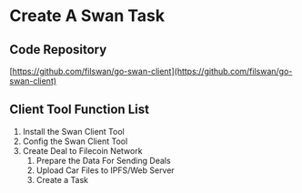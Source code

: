 # Create A Swan Task

## Code Repository

[https://github.com/filswan/go-swan-client](https://github.com/filswan/go-swan-client)

## Client Tool Function List

1. Install the Swan Client Tool
2. Config the Swan Client Tool
3. Create Deal to Filecoin Network
   1. Prepare the Data For Sending Deals
   2. Upload Car Files to IPFS/Web Server
   3. Create a Task
